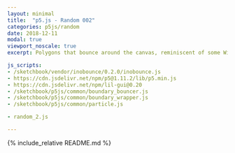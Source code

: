 ```yaml
---
layout: minimal
title:  "p5.js - Random 002"
categories: p5js/random
date: 2018-12-11
modal: true
viewport_noscale: true
excerpt: Polygons that bounce around the canvas, reminiscent of some Windows 3.1 screensavers. Click to add new vertex, Press c redraw background, and v, b, l to cycle through vertex modes. 

js_scripts:
- /sketchbook/vendor/inobounce/0.2.0/inobounce.js
- https://cdn.jsdelivr.net/npm/p5@1.11.2/lib/p5.min.js
- https://cdn.jsdelivr.net/npm/lil-gui@0.20
- /sketchbook/p5js/common/boundary_bouncer.js
- /sketchbook/p5js/common/boundary_wrapper.js
- /sketchbook/p5js/common/particle.js

- random_2.js

---
```


{% include_relative README.md %}


